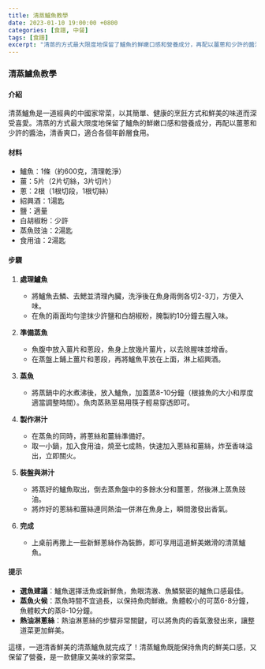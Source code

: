 ```yaml
---
title: 清蒸鱸魚教學
date: 2023-01-10 19:00:00 +0800
categories: [食譜, 中餐]
tags: [食譜] 
excerpt: "清蒸的方式最大限度地保留了鱸魚的鮮嫩口感和營養成分，再配以薑蔥和少許的醬油，清香爽口，適合各個年齡層食用"
---
```


### 清蒸鱸魚教學

#### 介紹
清蒸鱸魚是一道經典的中國家常菜，以其簡單、健康的烹飪方式和鮮美的味道而深受喜愛。清蒸的方式最大限度地保留了鱸魚的鮮嫩口感和營養成分，再配以薑蔥和少許的醬油，清香爽口，適合各個年齡層食用。

#### 材料
- 鱸魚：1條（約600克，清理乾淨）
- 薑：5片（2片切絲，3片切片）
- 蔥：2根（1根切段，1根切絲）
- 紹興酒：1湯匙
- 鹽：適量
- 白胡椒粉：少許
- 蒸魚豉油：2湯匙
- 食用油：2湯匙

#### 步驟

1. **處理鱸魚**
   - 將鱸魚去鱗、去鰓並清理內臟，洗淨後在魚身兩側各切2-3刀，方便入味。
   - 在魚的兩面均勻塗抹少許鹽和白胡椒粉，腌製約10分鐘去腥入味。

2. **準備蒸魚**
   - 魚腹中放入薑片和蔥段，魚身上放幾片薑片，以去除腥味並增香。
   - 在蒸盤上鋪上薑片和蔥段，再將鱸魚平放在上面，淋上紹興酒。

3. **蒸魚**
   - 將蒸鍋中的水煮沸後，放入鱸魚，加蓋蒸8-10分鐘（根據魚的大小和厚度適當調整時間）。魚肉蒸熟至易用筷子輕易穿透即可。

4. **製作淋汁**
   - 在蒸魚的同時，將蔥絲和薑絲準備好。
   - 取一小鍋，加入食用油，燒至七成熱，快速加入蔥絲和薑絲，炸至香味溢出，立即關火。

5. **裝盤與淋汁**
   - 將蒸好的鱸魚取出，倒去蒸魚盤中的多餘水分和薑蔥，然後淋上蒸魚豉油。
   - 將炸好的蔥絲和薑絲連同熱油一併淋在魚身上，瞬間激發出香氣。

6. **完成**
   - 上桌前再撒上一些新鮮蔥絲作為裝飾，即可享用這道鮮美嫩滑的清蒸鱸魚。

#### 提示
- **選魚建議**：鱸魚選擇活魚或新鮮魚，魚眼清澈、魚鱗緊密的鱸魚口感最佳。
- **蒸魚火候**：蒸魚時間不宜過長，以保持魚肉鮮嫩。魚體較小的可蒸6-8分鐘，魚體較大的蒸8-10分鐘。
- **熱油淋蔥絲**：熱油淋蔥絲的步驟非常關鍵，可以將魚肉的香氣激發出來，讓整道菜更加鮮美。

這樣，一道清香鮮美的清蒸鱸魚就完成了！清蒸鱸魚既能保持魚肉的鮮美口感，又保留了營養，是一款健康又美味的家常菜。
